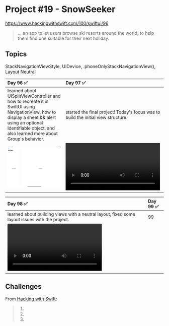 # Project #19 - SnowSeeker

https://www.hackingwithswift.com/100/swiftui/96

> ...  an app to let users browse ski resorts around the world, to help them find one suitable for their next holiday.

## Topics
StackNavigationViewStyle, UIDevice, .phoneOnlyStackNavigationView(), Layout Neutral

| Day 96 :white_check_mark: | Day 97 :white_check_mark: |
|:--|:--|
| learned about UISplitViewController and how to recreate it in SwiftUI using NavigationView, how to display a sheet && alert using an optional Identifiable object, and also learned more about Group's behavior. | started the final project! Today's focus was to build the initial view structure. |
| ![96](Data/D96.png) | ![97](https://user-images.githubusercontent.com/12801333/130878632-fce8c9a7-c11a-4ae3-85e8-53ae4d208cf7.mp4) |

| Day 98 :white_check_mark: | Day 99 :white_check_mark: | 
|:--|:--|
| learned about building views with a neutral layout, fixed some layout issues with the project. | 99 |
|![98](https://user-images.githubusercontent.com/12801333/131056175-43547fc1-eae6-482b-946b-4fd52a225cc4.mov) |  | 

## Challenges

From [Hacking with Swift]():
>1. 
>2. 
>3. 
